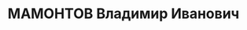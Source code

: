 ---
title: МАМОНТОВ Владимир Иванович
description: "Род. в 1882, г. Рязань. Проживал: Челябинская обл., ЮУЖД, разъезд Козырево.\
  \ Разъезд Козырево, начальник \n  Арестован 05.02.1936. Приговор: 15.05.1936 – 5\
  \ лет л/с."
---